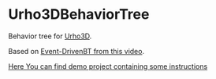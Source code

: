 # Urho3DBehaviorTree
Behavior tree for [Urho3D](https://urho3d.github.io/).

Based on [Event-DrivenBT from this video](https://youtu.be/n4aREFb3SsU).

[Here You can find demo project containing some instructions](https://github.com/lezak/Urho3DBehaviorTreeDemo)

